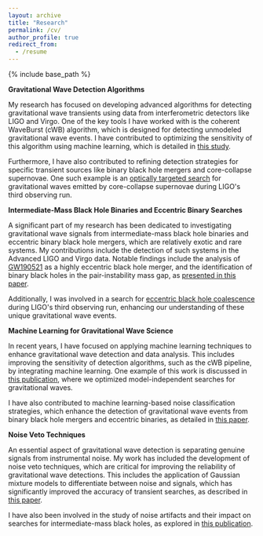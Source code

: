 ```yaml
---
layout: archive
title: "Research"
permalink: /cv/
author_profile: true
redirect_from:
  - /resume
---
```


{% include base_path %}


**Gravitational Wave Detection Algorithms**

My research has focused on developing advanced algorithms for detecting gravitational wave transients using data from interferometric detectors like LIGO and Virgo. One of the key tools I have worked with is the coherent WaveBurst (cWB) algorithm, which is designed for detecting unmodeled gravitational wave events. I have contributed to optimizing the sensitivity of this algorithm using machine learning, which is detailed in [this study](https://arxiv.org/abs/2006.12604).

Furthermore, I have also contributed to refining detection strategies for specific transient sources like binary black hole mergers and core-collapse supernovae. One such example is an [optically targeted search](https://arxiv.org/abs/2305.16146) for gravitational waves emitted by core-collapse supernovae during LIGO's third observing run.


**Intermediate-Mass Black Hole Binaries and Eccentric Binary Searches**

A significant part of my research has been dedicated to investigating gravitational wave signals from intermediate-mass black hole binaries and eccentric binary black hole mergers, which are relatively exotic and rare systems. My contributions include the detection of such systems in the Advanced LIGO and Virgo data. Notable findings include the analysis of [GW190521](https://arxiv.org/abs/2009.05461) as a highly eccentric black hole merger, and the identification of binary black holes in the pair-instability mass gap, as [presented in this paper](https://arxiv.org/abs/2009.05461).

Additionally, I was involved in a search for [eccentric black hole coalescence](https://arxiv.org/abs/2308.03822) during LIGO's third observing run, enhancing our understanding of these unique gravitational wave events.

**Machine Learning for Gravitational Wave Science**

In recent years, I have focused on applying machine learning techniques to enhance gravitational wave detection and data analysis. This includes improving the sensitivity of detection algorithms, such as the cWB pipeline, by integrating machine learning. One example of this work is discussed in [this publication](https://arxiv.org/abs/2006.12604), where we optimized model-independent searches for gravitational waves.

I have also contributed to machine learning-based noise classification strategies, which enhance the detection of gravitational wave events from binary black hole mergers and eccentric binaries, as detailed in [this paper](https://arxiv.org/abs/2206.00605).

**Noise Veto Techniques**

An essential aspect of gravitational wave detection is separating genuine signals from instrumental noise. My work has included the development of noise veto techniques, which are critical for improving the reliability of gravitational wave detections. This includes the application of Gaussian mixture models to differentiate between noise and signals, which has significantly improved the accuracy of transient searches, as described in [this paper](https://arxiv.org/abs/2206.00605).

I have also been involved in the study of noise artifacts and their impact on searches for intermediate-mass black holes, as explored in [this publication](https://arxiv.org/abs/2301.04187).

